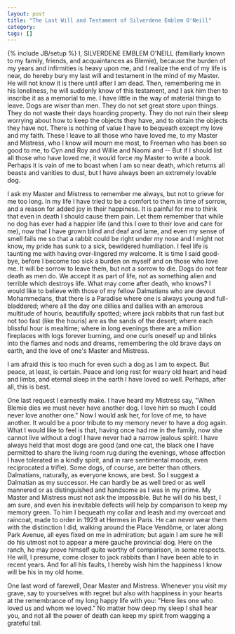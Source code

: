 ```yaml
---
layout: post
title: "The Last Will and Testament of Silverdene Emblem O'Neill"
category: 
tags: []
---
```

{% include JB/setup %}
I, SILVERDENE EMBLEM O'NEILL (familiarly known to my family, friends, and acquaintances as Blemie), because the burden of my years and infirmities is heavy upon me, and I realize the end of my life is near, do hereby bury my last will and testament in the mind of my Master. He will not know it is there until after I am dead. Then, remembering me in his loneliness, he will suddenly know of this testament, and I ask him then to inscribe it as a memorial to me.
I have little in the way of material things to leave. Dogs are wiser than men. They do not set great store upon things. They do not waste their days hoarding property. They do not ruin their sleep worrying about how to keep the objects they have, and to obtain the objects they have not. There is nothing of value I have to bequeath except my love and my faith. These I leave to all those who have loved me, to my Master and Mistress, who I know will mourn me most, to Freeman who has been so good to me, to Cyn and Roy and Willie and Naomi and -- But if I should list all those who have loved me, it would force my Master to write a book. Perhaps it is vain of me to boast when I am so near death, which returns all beasts and vanities to dust, but I have always been an extremely lovable dog.

I ask my Master and Mistress to remember me always, but not to grieve for me too long. In my life I have tried to be a comfort to them in time of sorrow, and a reason for added joy in their happiness. It is painful for me to think that even in death I should cause them pain. Let them remember that while no dog has ever had a happier life (and this I owe to their love and care for me), now that I have grown blind and deaf and lame, and even my sense of smell fails me so that a rabbit could be right under my nose and I might not know, my pride has sunk to a sick, bewildered humiliation. I feel life is taunting me with having over-lingered my welcome. It is time I said good-bye, before I become too sick a burden on myself and on those who love me. It will be sorrow to leave them, but not a sorrow to die. Dogs do not fear death as men do. We accept it as part of life, not as something alien and terrible which destroys life. What may come after death, who knows? I would like to believe with those of my fellow Dalmatians who are devout Mohammedans, that there is a Paradise where one is always young and full-bladdered; where all the day one dillies and dallies with an amorous multitude of houris, beautifully spotted; where jack rabbits that run fast but not too fast (like the houris) are as the sands of the desert; where each blissful hour is mealtime; where in long evenings there are a million fireplaces with logs forever burning, and one curls oneself up and blinks into the flames and nods and dreams, remembering the old brave days on earth, and the love of one's Master and Mistress.

I am afraid this is too much for even such a dog as I am to expect. But peace, at least, is certain. Peace and long rest for weary old heart and head and limbs, and eternal sleep in the earth I have loved so well. Perhaps, after all, this is best.

One last request I earnestly make. I have heard my Mistress say, "When Blemie dies we must never have another dog. I love him so much I could never love another one." Now I would ask her, for love of me, to have another. It would be a poor tribute to my memory never to have a dog again. What I would like to feel is that, having once had me in the family, now she cannot live without a dog! I have never had a narrow jealous spirit. I have always held that most dogs are good (and one cat, the black one I have permitted to share the living room rug during the evenings, whose affection I have tolerated in a kindly spirit, and in rare sentimental moods, even reciprocated a trifle). Some dogs, of course, are better than others. Dalmatians, naturally, as everyone knows, are best. So I suggest a Dalmatian as my successor. He can hardly be as well bred or as well mannered or as distinguished and handsome as I was in my prime. My Master and Mistress must not ask the impossible. But he will do his best, I am sure, and even his inevitable defects will help by comparison to keep my memory green. To him I bequeath my collar and leash and my overcoat and raincoat, made to order in 1929 at Hermes in Paris. He can never wear them with the distinction I did, walking around the Place Vendôme, or later along Park Avenue, all eyes fixed on me in admiration; but again I am sure he will do his utmost not to appear a mere gauche provincial dog. Here on the ranch, he may prove himself quite worthy of comparison, in some respects. He will, I presume, come closer to jack rabbits than I have been able to in recent years. And for all his faults, I hereby wish him the happiness I know will be his in my old home.

One last word of farewell, Dear Master and Mistress. Whenever you visit my grave, say to yourselves with regret but also with happiness in your hearts at the remembrance of my long happy life with you: "Here lies one who loved us and whom we loved." No matter how deep my sleep I shall hear you, and not all the power of death can keep my spirit from wagging a grateful tail.
